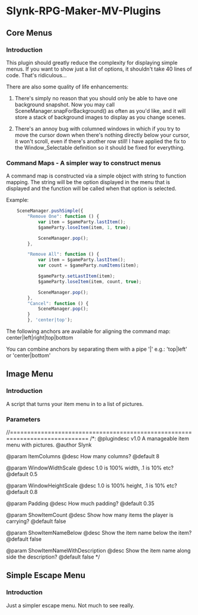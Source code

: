 # Slynk-RPG-Maker-MV-Plugins

## Core Menus
### Introduction
This plugin should greatly reduce the complexity for displaying simple menus.
If you want to show just a list of options, it shouldn't take 40 lines of code.
That's ridiculous...

There are also some quality of life enhancements:

1. There's simply no reason that you should only be able to have one background
snapshot. Now you may call SceneManager.snapForBackground() as often as you'd
like, and it will store a stack of background images to display as you change scenes.

2. There's an annoy bug with columned windows in which if you try to move the cursor
down when there's nothing directly below your cursor, it won't scroll, even if there's
another row still! I have applied the fix to the Window_Selectable definition so it
should be fixed for everything.

### Command Maps - A simpler way to construct menus

A command map is constructed via a simple object with string to function
mapping. The string will be the option displayed in the menu that is
displayed and the function will be called when that option is selected.

Example:
```javascript
    SceneManager.pushSimple({
        "Remove One": function () {
            var item = $gameParty.lastItem();
            $gameParty.loseItem(item, 1, true);

            SceneManager.pop();
        },

        "Remove All": function () {
            var item = $gameParty.lastItem();
            var count = $gameParty.numItems(item);

            $gameParty.setLastItem(item);
            $gameParty.loseItem(item, count, true);

            SceneManager.pop();
        },
        "Cancel": function () {
            SceneManager.pop();
        }
        }, 'center|top');
```
The following anchors are available for aligning the command map:
center|left|right|top|bottom

You can combine anchors by separating them with a pipe '|' e.g.:
'top|left' or 'center|bottom'

## Image Menu
### Introduction

A script that turns your item menu in to a list of pictures. 

### Parameters
//=============================================================================
/*:
@plugindesc v1.0 A manageable item menu with pictures.
@author Slynk

@param ItemColumns
@desc How many columns?
@default 8

@param WindowWidthScale
@desc 1.0 is 100% width, .1 is 10% etc?
@default 0.5

@param WindowHeightScale
@desc 1.0 is 100% height, .1 is 10% etc?
@default 0.8

@param Padding
@desc How much padding?
@default 0.35

@param ShowItemCount
@desc Show how many items the player is carrying?
@default false

@param ShowItemNameBelow
@desc Show the item name below the item?
@default false

@param ShowItemNameWithDescription
@desc Show the item name along side the description?
@default false
*/

## Simple Escape Menu
### Introduction
Just a simpler escape menu. Not much to see really.
